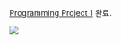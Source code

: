 [Programming Project 1](https://otfried.org/courses/cs206/pp1.html) 완료. 

![](https://velog.velcdn.com/images/pangpangee/post/4f985c4d-6eb2-452d-8f84-0c03e7b9a991/image.png)
